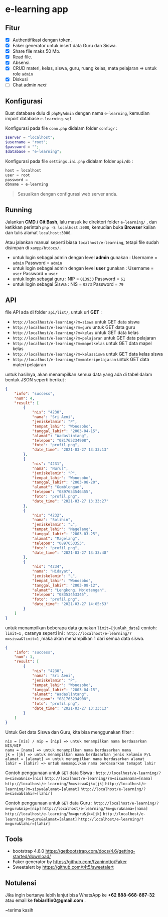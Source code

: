 # e-learning app

## Fitur 
- [x] Authentifikasi dengan token.
- [x] Faker generator untuk insert data Guru dan Siswa.
- [x] Share file maks 50 Mb.
- [x] Read file.
- [x] Absensi.
- [x] CRUD materi, kelas, siswa, guru, ruang kelas, mata pelajaran => untuk role ```admin```
- [x] Diskusi 
- [ ] Chat admin *next*

## Konfigurasi

Buat database dulu di ```phpMyAdmin``` dengan nama ```e-learning```, kemudian import database ```e-learning.sql```

Konfigurasi pada file ```conn.php``` didalam folder ```config/``` :

```php
$server = "localhost";
$username = "root";
$password = "";
$database = "e-learning";
```

Konfigurasi pada file ```settings.ini.php``` didalam folder ```api/db``` :

```php
host = localhost
user = root
password =
dbname = e-learning
```

>Sesuaikan dengan configurasi web server anda.

## Running

Jalankan __CMD / Git Bash__, lalu masuk ke direktori folder ```e-learning/``` , dan ketikkan perintah ```php -S localhost:3000```, kemudian buka __Browser__ kalian dan tulis alamat ```localhost:3000```.

Atau jalankan manual seperti biasa ```localhost/e-learning```, tetapi file sudah disimpan di ```xampp/htdocs/```.

* untuk login sebagai admin dengan level __admin__ gunakan :
Username = ```admin```
Password = ```admin```
* untuk login sebagai admin dengan level __user__ gunakan :
Username = ```user```
Password = ```user```
* untuk login sebagai guru :
NIP = ```013933```
Password = ```61```
* untuk login sebagai Siswa :
NIS = ```0273```
Password = ```79```

## API

file API ada di folder ```api/list/```, untuk url __GET__ :
* ```http://localhost/e-learning/?m=siswa``` untuk GET data siswa
* ```http://localhost/e-learning/?m=guru``` untuk GET data guru
* ```http://localhost/e-learning/?m=kelas``` untuk GET data kelas
* ```http://localhost/e-learning/?m=pelajaran``` untuk GET data pelajaran
* ```http://localhost/e-learning/?m=mapelkelas``` untuk GET data mapel kelas
* ```http://localhost/e-learning/?m=kelassiswa``` untuk GET data kelas siswa
* ```http://localhost/e-learning/?m=materipelajaran``` untuk GET data materi pelajaran

untuk hasilnya, akan menampilkan semua data yang ada di tabel dalam bentuk JSON seperti berikut :
```json
{
    "info": "success",
    "num": 4,
    "result": [
        {
            "nis": "4230",
            "nama": "Sri Aeni",
            "jeniskelamin": "P",
            "tempat_lahir": "Wonosobo",
            "tanggal_lahir": "2003-04-15",
            "alamat": "Wadaslintang",
            "telepon": "081765234908",
            "foto": "profil.png",
            "date_time": "2021-03-27 13:33:13"
        },
        {
            "nis": "4231",
            "nama": "Nurul",
            "jeniskelamin": "P",
            "tempat_lahir": "Wonosobo",
            "tanggal_lahir": "2003-08-20",
            "alamat": "Gemblengan",
            "telepon": "0897653546455",
            "foto": "profil.png",
            "date_time": "2021-03-27 13:33:27"
        },
        {
            "nis": "4232",
            "nama": "Solihin",
            "jeniskelamin": "L",
            "tempat_lahir": "Magelang",
            "tanggal_lahir": "2003-03-25",
            "alamat": "Magelang",
            "telepon": "0897653353",
            "foto": "profil.png",
            "date_time": "2021-03-27 13:33:48"
        },
        {
            "nis": "4234",
            "nama": "Hidayat",
            "jeniskelamin": "L",
            "tempat_lahir": "Wonosobo",
            "tanggal_lahir": "2003-08-12",
            "alamat": "Lengkong, Mojotengah",
            "telepon": "08353453345",
            "foto": "profil.png",
            "date_time": "2021-03-27 14:05:53"
        }
    ]
}
```

untuk menampilkan beberapa data gunakan ```limit=[jumlah_data]``` contoh: ```limit=1``` , caranya seperti ini : 
```http://localhost/e-learning/?m=siswa&limit=1``` ,maka akan menampilkan 1 dari semua data siswa.
```json
{
    "info": "success",
    "num": 1,
    "result": [
        {
            "nis": "4230",
            "nama": "Sri Aeni",
            "jeniskelamin": "P",
            "tempat_lahir": "Wonosobo",
            "tanggal_lahir": "2003-04-15",
            "alamat": "Wadaslintang",
            "telepon": "081765234908",
            "foto": "profil.png",
            "date_time": "2021-03-27 13:33:13"
        }
    ]
}
```
Untuk Get data Siswa dan Guru, kita bisa menggunakan filter : 
```
nis = [nis] / nip = [nip] => untuk menampilkan nama berdasarkan NIS/NIP 
nama = [nama] => untuk menampilkan nama berdasarkan nama 
jk = [jk] => untuk menampilkan nama berdasarkan jenis kelamin P/L
alamat = [alamat] => untuk menampilkan nama berdasarkan alamat
lahir = [lahir] => untuk menampilkan nama berdasarkan temapat lahir
```

Contoh penggunaan untuk ```GET``` data Siswa :
```http://localhost/e-learning/?m=siswa&nis=[nis]```
```http://localhost/e-learning/?m=siswa&nama=[nama]```
```http://localhost/e-learning/?m=siswa&jk=[jk]```
```http://localhost/e-learning/?m=siswa&alamat=[alamat]```
```http://localhost/e-learning/?m=siswa&lahir=[lahir]```

Contoh penggunaan untuk ```GET``` data Guru :
```http://localhost/e-learning/?m=guru&nip=[nip]```
```http://localhost/e-learning/?m=guru&nama=[nama]```
```http://localhost/e-learning/?m=guru&jk=[jk]```
```http://localhost/e-learning/?m=guru&alamat=[alamat]```
```http://localhost/e-learning/?m=guru&lahir=[lahir]```

## Tools
- bootstrap 4.6.0 https://getbootstrap.com/docs/4.6/getting-started/download/
- Faker generator by https://github.com/fzaninotto/Faker
- Sweetalert by https://github.com/t4t5/sweetalert

## Notulensi
Jika ingin bertanya lebih lanjut bisa WhatsApp ke __+62 888-668-887-32__ atau email ke __febiarifin0@gmail.com__ .

~terima kasih